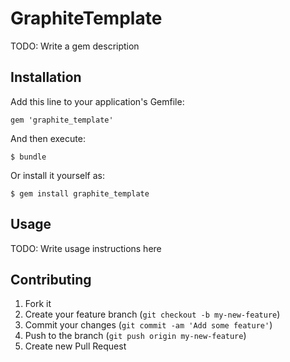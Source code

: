 # GraphiteTemplate

TODO: Write a gem description

## Installation

Add this line to your application's Gemfile:

    gem 'graphite_template'

And then execute:

    $ bundle

Or install it yourself as:

    $ gem install graphite_template

## Usage

TODO: Write usage instructions here

## Contributing

1. Fork it
2. Create your feature branch (`git checkout -b my-new-feature`)
3. Commit your changes (`git commit -am 'Add some feature'`)
4. Push to the branch (`git push origin my-new-feature`)
5. Create new Pull Request
